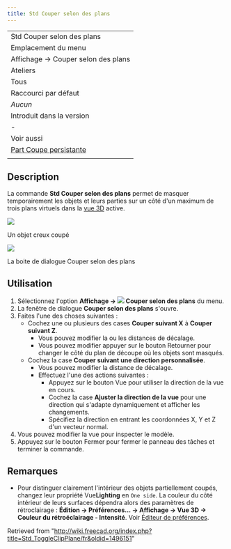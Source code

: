 ```yaml
---
title: Std Couper selon des plans
---
```

|  |
| --- |
| Std Couper selon des plans |
| Emplacement du menu |
| Affichage → Couper selon des plans |
| Ateliers |
| Tous |
| Raccourci par défaut |
| *Aucun* |
| Introduit dans la version |
| - |
| Voir aussi |
| [Part Coupe persistante](/Part_SectionCut/fr "Part SectionCut/fr") |
|  |

## Description

La commande **Std Couper selon des plans** permet de masquer temporairement les objets et leurs parties sur un côté d'un maximum de trois plans virtuels dans la [vue 3D](/3D_view/fr "3D view/fr") active.

![](/images/Std_ToggleClipPlane_example.png)

Un objet creux coupé

![](/images/Std_ToggleClipPlane_Dialog.png)

La boite de dialogue Couper selon des plans

## Utilisation

1. Sélectionnez l'option **Affichage → ![](/images/Std_ToggleClipPlane.svg) Couper selon des plans** du menu.
2. La fenêtre de dialogue **Couper selon des plans** s'ouvre.
3. Faites l'une des choses suivantes :
   * Cochez une ou plusieurs des cases **Couper suivant X** à **Couper suivant Z**.
     + Vous pouvez modifier la ou les distances de décalage.
     + Vous pouvez modifier appuyer sur le bouton Retourner pour changer le côté du plan de découpe où les objets sont masqués.
   * Cochez la case **Couper suivant une direction personnalisée**.
     + Vous pouvez modifier la distance de décalage.
     + Effectuez l'une des actions suivantes :
       - Appuyez sur le bouton Vue pour utiliser la direction de la vue en cours.
       - Cochez la case **Ajuster la direction de la vue** pour une direction qui s'adapte dynamiquement et afficher les changements.
       - Spécifiez la direction en entrant les coordonnées X, Y et Z d'un vecteur normal.
4. Vous pouvez modifier la vue pour inspecter le modèle.
5. Appuyez sur le bouton Fermer pour fermer le panneau des tâches et terminer la commande.

## Remarques

* Pour distinguer clairement l'intérieur des objets partiellement coupés, changez leur propriété Vue**Lighting** en `One side`. La couleur du côté intérieur de leurs surfaces dépendra alors des paramètres de rétroclairage : **Édition → Préférences... → Affichage → Vue 3D → Couleur du rétroéclairage - Intensité**. Voir [Éditeur de préférences](/Preferences_Editor/fr#Vue_3D "Preferences Editor/fr").

Retrieved from "<http://wiki.freecad.org/index.php?title=Std_ToggleClipPlane/fr&oldid=1496151>"